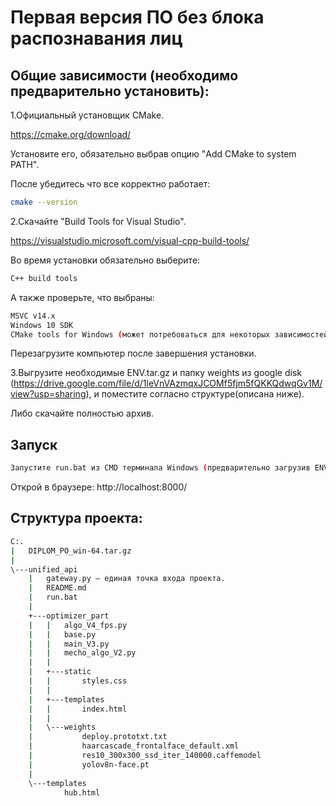 # Первая версия ПО без блока распознавания лиц
## Общие зависимости (необходимо предварительно установить):
1.Официальный установщик CMake. 

https://cmake.org/download/

Установите его, обязательно выбрав опцию "Add CMake to system PATH".

После убедитесь что все корректно работает:
```bash
cmake --version
```
2.Скачайте "Build Tools for Visual Studio".

https://visualstudio.microsoft.com/visual-cpp-build-tools/

Во время установки обязательно выберите:

```bash
C++ build tools
```
А также проверьте, что выбраны:
```bash
MSVC v14.x
Windows 10 SDK
CMake tools for Windows (может потребоваться для некоторых зависимостей)
```

Перезагрузите компьютер после завершения установки.

3.Выгрузите необходимые ENV.tar.gz и папку weights из google disk (https://drive.google.com/file/d/1leVnVAzmqxJCOMf5fjm5fQKKQdwqGv1M/view?usp=sharing), и поместите согласно структуре(описана ниже).

 Либо скачайте полностью архив.
 ## Запуск
```bash
Запустите run.bat из CMD терминала Windows (предварительно загрузив ENV.tar.gz и папку weights)
```

Открой в браузере: http://localhost:8000/



## Структура проекта:
```bash
C:.
|   DIPLOM_PO_win-64.tar.gz
|
\---unified_api
    |   gateway.py — единая точка входа проекта.
    |   README.md
    |   run.bat
    |
    +---optimizer_part
    |   |   algo_V4_fps.py
    |   |   base.py
    |   |   main_V3.py
    |   |   mecho_algo_V2.py
    |   |
    |   +---static
    |   |       styles.css
    |   |
    |   +---templates
    |   |       index.html
    |   |
    |   \---weights
    |           deploy.prototxt.txt
    |           haarcascade_frontalface_default.xml
    |           res10_300x300_ssd_iter_140000.caffemodel
    |           yolov8n-face.pt
    |
    \---templates
            hub.html
```
